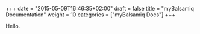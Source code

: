 +++
date = "2015-05-09T16:46:35+02:00"
draft = false
title = "myBalsamiq Documentation"
weight = 10
categories = ["myBalsamiq Docs"]
+++

Hello. 
